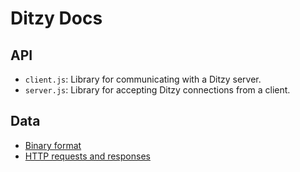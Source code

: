 # Ditzy Docs
## API
* `client.js`: Library for communicating with a Ditzy server.
* `server.js`: Library for accepting Ditzy connections from a client.

## Data
* [Binary format](data/binfmt.md)
* [HTTP requests and responses](data/http.md)